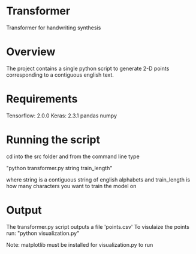 # Transformer
Transformer for handwriting synthesis

# Overview
The project contains a single python script to generate 2-D points corresponding to a contiguous english text.

# Requirements

Tensorflow: 2.0.0
Keras: 2.3.1
pandas
numpy

# Running the script
cd into the src folder and from the command line type 

"python transformer.py string train_length"

where string is a contiguous string of english alphabets
and train_length is how many characters you want to train the model on

# Output
The transformer.py script outputs a file 'points.csv'
To visulaize the points run:
"python visualization.py"

Note: matplotlib must be installed for visualization.py to run
